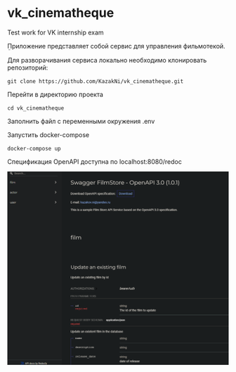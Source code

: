 # vk_cinematheque
Test work for VK internship exam

ܸПриложение представляет собой сервис для управления фильмотекой.

Для разворачивания сервиса локально необходимо клонировать репозиторий:
```
git clone https://github.com/KazakNi/vk_cinematheque.git
```

Перейти в директорию проекта

```
cd vk_cinematheque
```
Заполнить файл с переменными окружения .env

Запустить docker-compose

```
docker-compose up
```

Спецификация OpenAPI доступна по localhost:8080/redoc

<div align="center">
  <img src="https://github.com/KazakNi/KazakNi/blob/main/swagger.png" align="center"> </img>
  </div>
